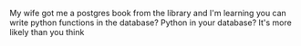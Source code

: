 My wife got me a postgres book from the library and I'm learning you can write python functions in the database? Python in your database? It's more likely than you think

